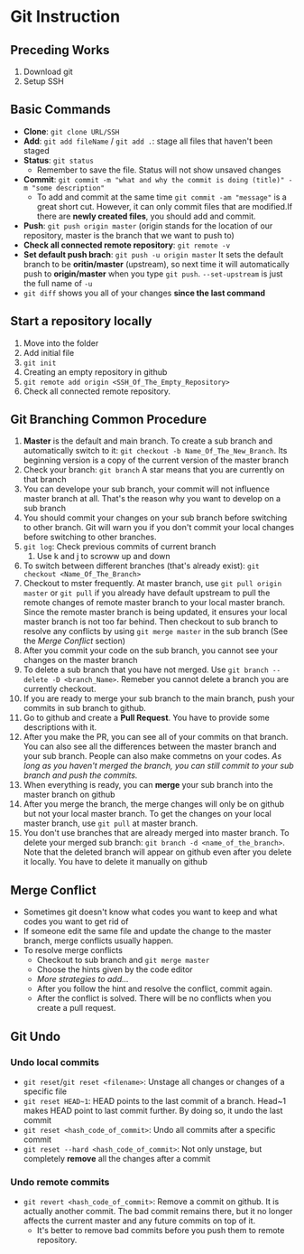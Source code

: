 # Git Instruction 

## Preceding Works

1. Download git
2. Setup SSH

## Basic Commands

- **Clone**: `git clone URL/SSH`
- **Add**: `git add fileName` / `git add .`: stage all files that haven't been staged
- **Status**: `git status`
  - Remember to save the file. Status will not show unsaved changes
- **Commit**: `git commit -m "what and why the commit is doing (title)" -m "some description"`
  - To add and commit at the same time `git commit -am "message"` is a great short cut. However, it can only commit files that are modified.If there are **newly created files**, you should add and commit.
- **Push**: `git push origin master` (origin stands for the location of our repository, master is the branch that we want to push to)
- **Check all connected remote repository**: `git remote -v`
- **Set default push brach**: `git push -u origin master` It sets the default branch to be **oritin/master** (upstream), so next time it will automatically push to **origin/master** when you type `git push`. `--set-upstream` is just the full name of `-u`
- `git diff` shows you all of your changes **since the last command**

## Start a repository locally

1. Move into the folder
2. Add initial file
3. `git init`
4. Creating an empty repository in github
5. `git remote add origin <SSH_Of_The_Empty_Repository>`
6. Check all connected remote repository.

## Git Branching Common Procedure

1. **Master** is the default and main branch.  To create a sub branch and automatically switch to it: `git checkout -b Name_Of_The_New_Branch`. Its beginning version is a copy of the current version of the master branch
2. Check your branch: `git branch` A star means that you are currently on that branch
3. You can develope your sub branch, your commit will not influence master branch at all. That's the reason why you want to develop on a sub branch
4. You should commit your changes on your sub branch before switching to other branch. Git will warn you if you don't commit your local changes before switching to other branches.
5. `git log`: Check previous commits of current branch
   1. Use k and j to scroww up and down
6. To switch between different branches (that's already exist): `git checkout <Name_Of_The_Branch>`
7. Checkout to mster frequently. At master branch, use `git pull origin master` or `git pull` if you already have default upstream to pull the remote changes of remote master branch to your local master branch. Since the remote master branch is being updated, it ensures your local master branch is not too far behind. Then checkout to sub branch to resolve any conflicts by using `git merge master` in the sub branch (See the _Merge Conflict_ section)
8. After you commit your code on the sub branch, you cannot see your changes on the master branch
9. To delete a sub branch that you have not merged. Use `git branch --delete -D <branch_Name>`. Remeber you cannot delete a branch you are currently checkout.
10. If you are ready to merge your sub branch to the main branch, push your commits in sub branch to github.
11. Go to github and create a **Pull Request**. You have to provide some descriptions with it.
12. After you make the PR, you can see all of your commits on that branch. You can also see all the differences between the master branch and your sub branch. People can also make commetns on your codes. _As long as you haven't merged the branch, you can still commit to your sub branch and push the commits._
13. When everything is ready, you can **merge** your sub branch into the master branch on github
14. After you merge the branch, the merge changes will only be on github but not your local master branch. To get the changes on your local master branch, use `git pull` at master branch.
15. You don't use branches that are already merged into master branch. To delete your merged sub branch: `git branch -d <name_of_the_branch>`. Note that the deleted branch will appear on github even after you delete it locally. You have to delete it manually on github

## Merge Conflict

- Sometimes git doesn't know what codes you want to keep and what codes you want to get rid of
- If someone edit the same file and update the change to the master branch, merge conflicts usually happen.
- To resolve merge conflicts
  - Checkout to sub branch and `git merge master`
  - Choose the hints given by the code editor
  - _More strategies to add..._
  - After you follow the hint and resolve the conflict, commit again.
  - After the conflict is solved. There will be no conflicts when you create a pull request.

## Git Undo

### Undo local commits

- `git reset`/`git reset <filename>`: Unstage all changes or changes of a specific file
- `git reset HEAD~1`: HEAD points to the last commit of a branch. Head~1 makes HEAD point to last commit further. By doing so, it undo the last commit
- `git reset <hash_code_of_commit>`: Undo all commits after a specific commit
- `git reset --hard <hash_code_of_commit>`: Not only unstage, but completely **remove** all the changes after a commit

### Undo remote commits

- `git revert <hash_code_of_commit>`: Remove a commit on github. It is actually another commit. The bad commit remains there, but it no longer affects the current master and any future commits on top of it.
  - It's better to remove bad commits before you push them to remote repository.
